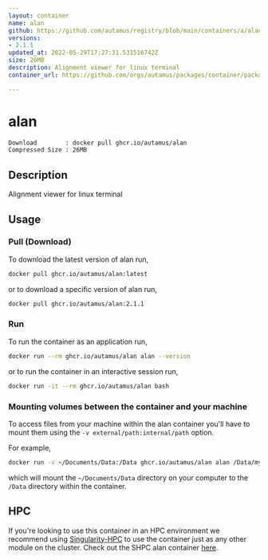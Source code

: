 ```yaml
---
layout: container
name: alan
github: https://github.com/autamus/registry/blob/main/containers/a/alan/spack.yaml
versions:
- 2.1.1
updated_at: 2022-05-29T17:27:31.531516742Z
size: 26MB
description: Alignment viewer for linux terminal
container_url: https://github.com/orgs/autamus/packages/container/package/alan

---
```

# alan
```bash 
Download        : docker pull ghcr.io/autamus/alan
Compressed Size : 26MB
```

## Description
Alignment viewer for linux terminal

## Usage
### Pull (Download)
To download the latest version of alan run,

```bash
docker pull ghcr.io/autamus/alan:latest
```

or to download a specific version of alan run,

```bash
docker pull ghcr.io/autamus/alan:2.1.1
```
### Run
To run the container as an application run,
```bash
docker run --rm ghcr.io/autamus/alan alan --version
```

or to run the container in an interactive session run,
```bash
docker run -it --rm ghcr.io/autamus/alan bash
```

### Mounting volumes between the container and your machine
To access files from your machine within the alan container you'll have to mount them using the `-v external/path:internal/path` option.

For example,
```bash
docker run -v ~/Documents/Data:/Data ghcr.io/autamus/alan alan /Data/myData.csv
```
which will mount the `~/Documents/Data` directory on your computer to the `/Data` directory within the container.

## HPC
If you're looking to use this container in an HPC environment we recommend using [Singularity-HPC](https://singularity-hpc.readthedocs.io) to use the container just as any other module on the cluster. Check out the SHPC alan container [here](https://singularityhub.github.io/singularity-hpc/r/ghcr.io-autamus-alan/).